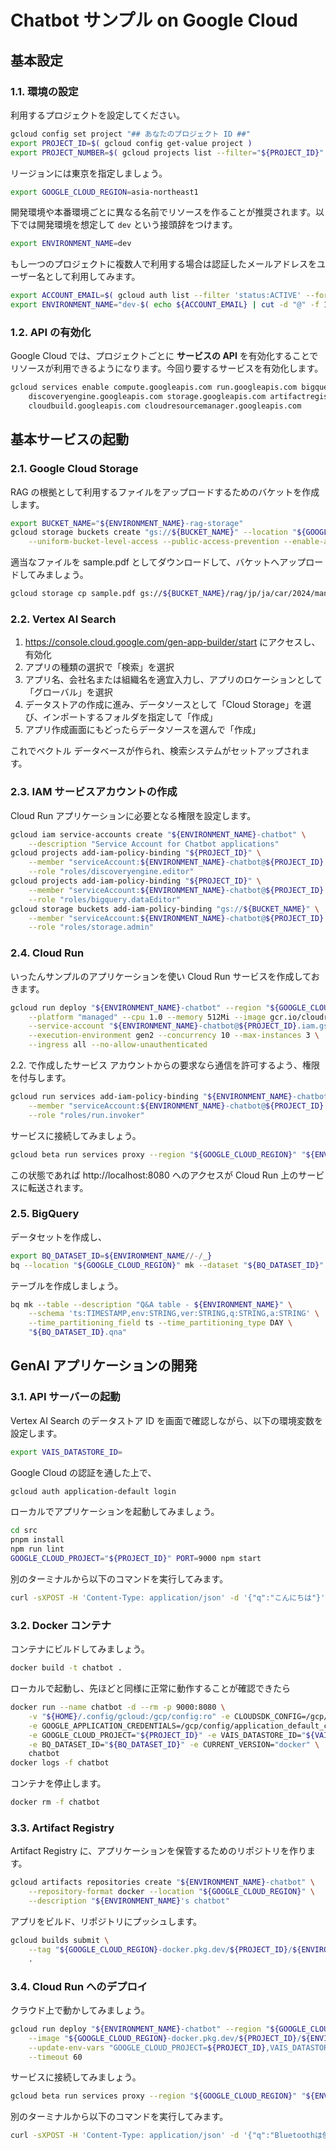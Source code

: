 Chatbot サンプル on Google Cloud
===

## 基本設定

### 1.1. 環境の設定

利用するプロジェクトを設定してください。

```bash
gcloud config set project "## あなたのプロジェクト ID ##"
export PROJECT_ID=$( gcloud config get-value project )
export PROJECT_NUMBER=$( gcloud projects list --filter="${PROJECT_ID}" --format="value(PROJECT_NUMBER)" )
```

リージョンには東京を指定しましょう。

```bash
export GOOGLE_CLOUD_REGION=asia-northeast1
```

開発環境や本番環境ごとに異なる名前でリソースを作ることが推奨されます。以下では開発環境を想定して `dev` という接頭辞をつけます。

```bash
export ENVIRONMENT_NAME=dev
```

もし一つのプロジェクトに複数人で利用する場合は認証したメールアドレスをユーザー名として利用してみます。

```bash
export ACCOUNT_EMAIL=$( gcloud auth list --filter 'status:ACTIVE' --format 'value(account)' )
export ENVIRONMENT_NAME="dev-$( echo ${ACCOUNT_EMAIL} | cut -d "@" -f 1 )"
```

### 1.2. API の有効化

Google Cloud では、プロジェクトごとに **サービスの API** を有効化することでリソースが利用できるようになります。今回り要するサービスを有効化します。

```bash
gcloud services enable compute.googleapis.com run.googleapis.com bigquery.googleapis.com \
    discoveryengine.googleapis.com storage.googleapis.com artifactregistry.googleapis.com \
    cloudbuild.googleapis.com cloudresourcemanager.googleapis.com
```

## 基本サービスの起動

### 2.1. Google Cloud Storage

RAG の根拠として利用するファイルをアップロードするためのバケットを作成します。

```bash
export BUCKET_NAME="${ENVIRONMENT_NAME}-rag-storage"
gcloud storage buckets create "gs://${BUCKET_NAME}" --location "${GOOGLE_CLOUD_REGION}" \
    --uniform-bucket-level-access --public-access-prevention --enable-autoclass
```

適当なファイルを sample.pdf としてダウンロードして、バケットへアップロードしてみましょう。

```bash
gcloud storage cp sample.pdf gs://${BUCKET_NAME}/rag/jp/ja/car/2024/manual/sample.pdf
```

### 2.2. Vertex AI Search

1. https://console.cloud.google.com/gen-app-builder/start にアクセスし、有効化
2. アプリの種類の選択で「検索」を選択
3. アプリ名、会社名または組織名を適宜入力し、アプリのロケーションとして「グローバル」を選択
4. データストアの作成に進み、データソースとして「Cloud Storage」を選び、インポートするフォルダを指定して「作成」
5. アプリ作成画面にもどったらデータソースを選んで「作成」

これでベクトル データベースが作られ、検索システムがセットアップされます。

### 2.3. IAM サービスアカウントの作成

Cloud Run アプリケーションに必要となる権限を設定します。

```sh
gcloud iam service-accounts create "${ENVIRONMENT_NAME}-chatbot" \
    --description "Service Account for Chatbot applications"
gcloud projects add-iam-policy-binding "${PROJECT_ID}" \
    --member "serviceAccount:${ENVIRONMENT_NAME}-chatbot@${PROJECT_ID}.iam.gserviceaccount.com" \
    --role "roles/discoveryengine.editor"
gcloud projects add-iam-policy-binding "${PROJECT_ID}" \
    --member "serviceAccount:${ENVIRONMENT_NAME}-chatbot@${PROJECT_ID}.iam.gserviceaccount.com" \
    --role "roles/bigquery.dataEditor"
gcloud storage buckets add-iam-policy-binding "gs://${BUCKET_NAME}" \
    --member "serviceAccount:${ENVIRONMENT_NAME}-chatbot@${PROJECT_ID}.iam.gserviceaccount.com" \
    --role "roles/storage.admin"
```

### 2.4. Cloud Run

いったんサンプルのアプリケーションを使い Cloud Run サービスを作成しておきます。

```bash
gcloud run deploy "${ENVIRONMENT_NAME}-chatbot" --region "${GOOGLE_CLOUD_REGION}" \
    --platform "managed" --cpu 1.0 --memory 512Mi --image gcr.io/cloudrun/hello \
    --service-account "${ENVIRONMENT_NAME}-chatbot@${PROJECT_ID}.iam.gserviceaccount.com" \
    --execution-environment gen2 --concurrency 10 --max-instances 3 \
    --ingress all --no-allow-unauthenticated
```

2.2. で作成したサービス アカウントからの要求なら通信を許可するよう、権限を付与します。

```bash
gcloud run services add-iam-policy-binding "${ENVIRONMENT_NAME}-chatbot" --region "${GOOGLE_CLOUD_REGION}" \
    --member "serviceAccount:${ENVIRONMENT_NAME}-chatbot@${PROJECT_ID}.iam.gserviceaccount.com" \
    --role "roles/run.invoker"
```

サービスに接続してみましょう。

```bash
gcloud beta run services proxy --region "${GOOGLE_CLOUD_REGION}" "${ENVIRONMENT_NAME}-chatbot"
```

この状態であれば http://localhost:8080 へのアクセスが Cloud Run 上のサービスに転送されます。

### 2.5. BigQuery

データセットを作成し、

```bash
export BQ_DATASET_ID=${ENVIRONMENT_NAME//-/_}
bq --location "${GOOGLE_CLOUD_REGION}" mk --dataset "${BQ_DATASET_ID}"
```

テーブルを作成しましょう。

```bash
bq mk --table --description "Q&A table - ${ENVIRONMENT_NAME}" \
    --schema 'ts:TIMESTAMP,env:STRING,ver:STRING,q:STRING,a:STRING' \
    --time_partitioning_field ts --time_partitioning_type DAY \
    "${BQ_DATASET_ID}.qna"
```

## GenAI アプリケーションの開発

### 3.1. API サーバーの起動

Vertex AI Search のデータストア ID を画面で確認しながら、以下の環境変数を設定します。

```bash
export VAIS_DATASTORE_ID=
```

Google Cloud の認証を通した上で、

```bash
gcloud auth application-default login
```

ローカルでアプリケーションを起動してみましょう。

```bash
cd src
pnpm install
npm run lint
GOOGLE_CLOUD_PROJECT="${PROJECT_ID}" PORT=9000 npm start
```

別のターミナルから以下のコマンドを実行してみます。

```bash
curl -sXPOST -H 'Content-Type: application/json' -d '{"q":"こんにちは"}' http://localhost:9000/api/v1/chat
```

### 3.2. Docker コンテナ

コンテナにビルドしてみましょう。

```bash
docker build -t chatbot .
```

ローカルで起動し、先ほどと同様に正常に動作することが確認できたら

```bash
docker run --name chatbot -d --rm -p 9000:8080 \
    -v "${HOME}/.config/gcloud:/gcp/config:ro" -e CLOUDSDK_CONFIG=/gcp/config \
    -e GOOGLE_APPLICATION_CREDENTIALS=/gcp/config/application_default_credentials.json \
    -e GOOGLE_CLOUD_PROJECT="${PROJECT_ID}" -e VAIS_DATASTORE_ID="${VAIS_DATASTORE_ID}" \
    -e BQ_DATASET_ID="${BQ_DATASET_ID}" -e CURRENT_VERSION="docker" \
    chatbot
docker logs -f chatbot
```

コンテナを停止します。

```bash
docker rm -f chatbot
```

### 3.3. Artifact Registry

Artifact Registry に、アプリケーションを保管するためのリポジトリを作ります。

```bash
gcloud artifacts repositories create "${ENVIRONMENT_NAME}-chatbot" \
    --repository-format docker --location "${GOOGLE_CLOUD_REGION}" \
    --description "${ENVIRONMENT_NAME}'s chatbot"
```

アプリをビルド、リポジトリにプッシュします。

```sh
gcloud builds submit \
    --tag "${GOOGLE_CLOUD_REGION}-docker.pkg.dev/${PROJECT_ID}/${ENVIRONMENT_NAME}-chatbot/front:dev" \
    .
```

### 3.4. Cloud Run へのデプロイ

クラウド上で動かしてみましょう。

```bash
gcloud run deploy "${ENVIRONMENT_NAME}-chatbot" --region "${GOOGLE_CLOUD_REGION}" \
    --image "${GOOGLE_CLOUD_REGION}-docker.pkg.dev/${PROJECT_ID}/${ENVIRONMENT_NAME}-chatbot/front:dev" \
    --update-env-vars "GOOGLE_CLOUD_PROJECT=${PROJECT_ID},VAIS_DATASTORE_ID=${VAIS_DATASTORE_ID},BQ_DATASET_ID=${BQ_DATASET_ID}" \
    --timeout 60
```

サービスに接続してみましょう。

```bash
gcloud beta run services proxy --region "${GOOGLE_CLOUD_REGION}" "${ENVIRONMENT_NAME}-chatbot"
```

別のターミナルから以下のコマンドを実行してみます。

```bash
curl -sXPOST -H 'Content-Type: application/json' -d '{"q":"Bluetoothは使えますか？"}' http://localhost:8080/api/v1/chat
```
